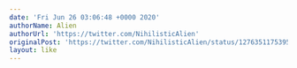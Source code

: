 ```yaml
---
date: 'Fri Jun 26 03:06:48 +0000 2020'
authorName: Alien
authorUrl: 'https://twitter.com/NihilisticAlien'
originalPost: 'https://twitter.com/NihilisticAlien/status/1276351175395348481'
layout: like
---
```

